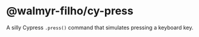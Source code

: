 # @walmyr-filho/cy-press

A silly Cypress `.press()` command that simulates pressing a keyboard key.
